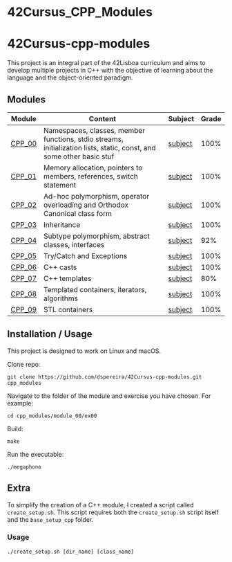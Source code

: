 # 42Cursus_CPP_Modules

# 42Cursus-cpp-modules

This project is an integral part of the 42Lisboa curriculum and aims to develop multiple projects in C++ with the objective of learning about the language and the object-oriented paradigm.

## Modules

| Module | Content | Subject | Grade |
| --- | --- | --- | --- |
| [CPP_00](https://github.com/Diogo13Antunes/42Cursus_CPP_Modules/tree/main/CPP_00) | Namespaces, classes, member functions, stdio streams, initialization lists, static, const, and some other basic stuf | [subject](https://github.com/Diogo13Antunes/42Cursus_CPP_Modules/blob/main/CPP_00/en.subject.pdf) | 100% |
| [CPP_01](https://github.com/Diogo13Antunes/42Cursus_CPP_Modules/tree/main/CPP_01) | Memory allocation, pointers to members, references, switch statement | [subject](https://github.com/Diogo13Antunes/42Cursus_CPP_Modules/blob/main/CPP_01/en.subject.pdf) | 100% |
| [CPP_02](https://github.com/Diogo13Antunes/42Cursus_CPP_Modules/tree/main/CPP_02) | Ad-hoc polymorphism, operator overloading and Orthodox Canonical class form | [subject](https://github.com/Diogo13Antunes/42Cursus_CPP_Modules/blob/main/CPP_02/en.subject.pdf) | 100% |
| [CPP_03](https://github.com/Diogo13Antunes/42Cursus_CPP_Modules/tree/main/CPP_03) | Inheritance | [subject](https://github.com/Diogo13Antunes/42Cursus_CPP_Modules/blob/main/CPP_03/en.subject.pdf) | 100% |
| [CPP_04](https://github.com/Diogo13Antunes/42Cursus_CPP_Modules/tree/main/CPP_04) | Subtype polymorphism, abstract classes, interfaces | [subject](https://github.com/Diogo13Antunes/42Cursus_CPP_Modules/blob/main/CPP_04/en.subject.pdf) | 92% |
| [CPP_05](https://github.com/Diogo13Antunes/42Cursus_CPP_Modules/tree/main/CPP_05) | Try/Catch and Exceptions | [subject](https://github.com/Diogo13Antunes/42Cursus_CPP_Modules/blob/main/CPP_05/en.subject.pdf) | 100% |
| [CPP_06](https://github.com/Diogo13Antunes/42Cursus_CPP_Modules/tree/main/CPP_06) | C++ casts | [subject](https://github.com/Diogo13Antunes/42Cursus_CPP_Modules/blob/main/CPP_06/en.subject.pdf) | 100% |
| [CPP_07](https://github.com/Diogo13Antunes/42Cursus_CPP_Modules/tree/main/CPP_07) | C++ templates | [subject](https://github.com/Diogo13Antunes/42Cursus_CPP_Modules/blob/main/CPP_07/en.subject.pdf) | 80% |
| [CPP_08](https://github.com/Diogo13Antunes/42Cursus_CPP_Modules/tree/main/CPP_08) | Templated containers, iterators, algorithms | [subject](https://github.com/Diogo13Antunes/42Cursus_CPP_Modules/blob/main/CPP_08/en.subject.pdf) | 100% |
| [CPP_09](https://github.com/Diogo13Antunes/42Cursus_CPP_Modules/tree/main/CPP_09) | STL containers | [subject](https://github.com/Diogo13Antunes/42Cursus_CPP_Modules/blob/main/CPP_09/en.subject.pdf) | 100% |

## Installation / Usage

This project is designed to work on Linux and macOS.

Clone repo:
```shell
git clone https://github.com/dspereira/42Cursus-cpp-modules.git cpp_modules
```
Navigate to the folder of the module and exercise you have chosen. For example:
```shell
cd cpp_modules/module_00/ex00
```
Build:
```shell
make
```
Run the executable:
```shell
./megaphone
```

## Extra

To simplify the creation of a C++ module, I created a script called `create_setup.sh`. This script requires both the `create_setup.sh` script itself and the `base_setup_cpp` folder.

### Usage

```shell
./create_setup.sh [dir_name] [class_name]
```
